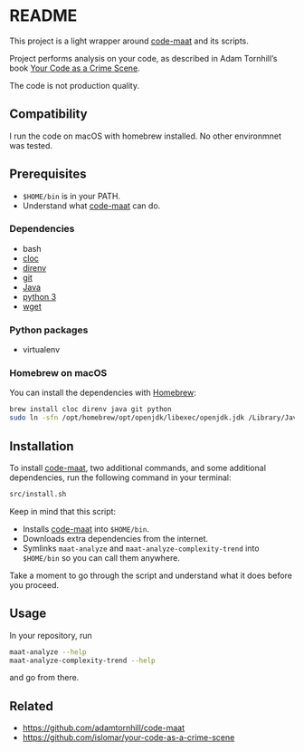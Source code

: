 # README

This project is a light wrapper around [code-maat](https://github.com/adamtornhill/code-maat) and its scripts.

Project performs analysis on your code, as described in Adam Tornhill’s book [Your Code as a Crime Scene](https://pragprog.com/titles/atcrime/your-code-as-a-crime-scene/).

The code is not production quality.

## Compatibility

I run the code on macOS with homebrew installed. No other environmnet was tested.

## Prerequisites

- `$HOME/bin` is in your PATH.
- Understand what [code-maat](https://github.com/adamtornhill/code-maat) can do.

### Dependencies

- bash
- [cloc](https://github.com/AlDanial/cloc)
- [direnv](https://direnv.net/)
- [git](https://git-scm.com/)
- [Java](https://www.java.com/en/)
- [python 3](https://www.python.org/)
- [wget](https://www.gnu.org/software/wget/)

### Python packages

- virtualenv

### Homebrew on macOS

You can install the dependencies with [Homebrew](https://brew.sh/):

```bash
brew install cloc direnv java git python
sudo ln -sfn /opt/homebrew/opt/openjdk/libexec/openjdk.jdk /Library/Java/JavaVirtualMachines/openjdk.jdk
```

## Installation

To install [code-maat](https://github.com/adamtornhill/code-maat), two additional commands, and some additional dependencies, run the following command in your terminal:

```bash
src/install.sh
```

Keep in mind that this script:

- Installs [code-maat](https://github.com/adamtornhill/code-maat) into `$HOME/bin`.
- Downloads extra dependencies from the internet.
- Symlinks `maat-analyze` and `maat-analyze-complexity-trend` into `$HOME/bin` so you can call them anywhere.

Take a moment to go through the script and understand what it does before you proceed.

## Usage

In your repository, run

```bash
maat-analyze --help
maat-analyze-complexity-trend --help
```

and go from there.

## Related

- https://github.com/adamtornhill/code-maat
- https://github.com/islomar/your-code-as-a-crime-scene
